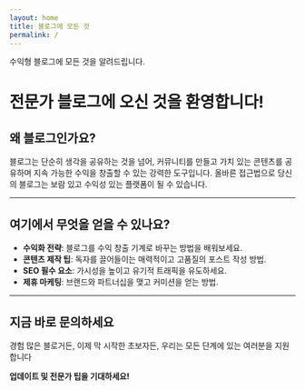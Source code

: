 ```yaml
---
layout: home
title: 블로그에 모든 것
permalink: /
---
```


수익형 블로그에 모든 것을 알려드립니다.

# 전문가 블로그에 오신 것을 환영합니다!

## 왜 블로그인가요?
블로그는 단순히 생각을 공유하는 것을 넘어, 커뮤니티를 만들고 가치 있는 콘텐츠를 공유하며 지속 가능한 수익을 창출할 수 있는 강력한 도구입니다. 올바른 접근법으로 당신의 블로그는 보람 있고 수익성 있는 플랫폼이 될 수 있습니다.

---
## 여기에서 무엇을 얻을 수 있나요?
- **수익화 전략**: 블로그를 수익 창출 기계로 바꾸는 방법을 배워보세요.
- **콘텐츠 제작 팁**: 독자를 끌어들이는 매력적이고 고품질의 포스트 작성 방법.
- **SEO 필수 요소**: 가시성을 높이고 유기적 트래픽을 유도하세요.
- **제휴 마케팅**: 브랜드와 파트너십을 맺고 커미션을 얻는 방법.

---
## 지금 바로 문의하세요
경험 많은 블로거든, 이제 막 시작한 초보자든, 우리는 모든 단계에 있는 여러분을 지원합니다

**업데이트 및 전문가 팁을 기대하세요!**


